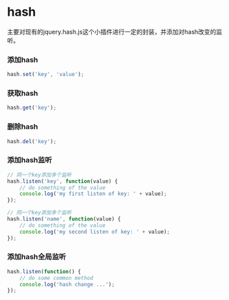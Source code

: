 # hash

主要对现有的jquery.hash.js这个小插件进行一定的封装，并添加对hash改变的监听。

### 添加hash

```javascript
hash.set('key', 'value');
```

### 获取hash

```javascript
hash.get('key');
```

### 删除hash

```javascript
hash.del('key');
```

### 添加hash监听

```javascript
// 同一个key添加多个监听
hash.listen('key', function(value) {
	// do something of the value
	console.log('my first listen of key: ' + value);
});

// 同一个key添加多个监听
hash.listen('name', function(value) {
	// do something of the value
	console.log('my second listen of key: ' + value);
});
```

### 添加hash全局监听

```javascript
hash.listen(function() {
	// do some common method
	console.log('hash change ...');
});
```
